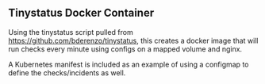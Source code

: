 Tinystatus Docker Container
---

Using the tinystatus script pulled from https://github.com/bderenzo/tinystatus, this creates a docker image that will run checks every minute using configs on a mapped volume and nginx.

A Kubernetes manifest is included as an example of using a configmap to define the checks/incidents as well.
